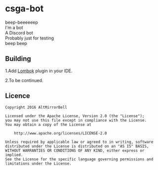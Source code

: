 # csga-bot
  
beep-beeeeeep  
I'm a bot  
A Discord bot  
Probably just for testing  
beep beep  
  
## Building

1.Add [Lombok](https://projectlombok.org/) plugin in your IDE.

2.To be continued.

## Licence

    Copyright 2016 AltMirrorBell

    Licensed under the Apache License, Version 2.0 (the "License");
    you may not use this file except in compliance with the License.
    You may obtain a copy of the License at

        http://www.apache.org/licenses/LICENSE-2.0

    Unless required by applicable law or agreed to in writing, software
    distributed under the License is distributed on an "AS IS" BASIS,
    WITHOUT WARRANTIES OR CONDITIONS OF ANY KIND, either express or implied.
    See the License for the specific language governing permissions and
    limitations under the License.
